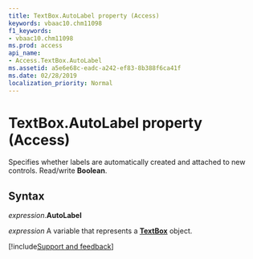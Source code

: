 ```yaml
---
title: TextBox.AutoLabel property (Access)
keywords: vbaac10.chm11098
f1_keywords:
- vbaac10.chm11098
ms.prod: access
api_name:
- Access.TextBox.AutoLabel
ms.assetid: a5e6e68c-eadc-a242-ef83-8b388f6ca41f
ms.date: 02/28/2019
localization_priority: Normal
---
```



# TextBox.AutoLabel property (Access)

Specifies whether labels are automatically created and attached to new controls. Read/write **Boolean**.


## Syntax

_expression_.**AutoLabel**

_expression_ A variable that represents a **[TextBox](Access.TextBox.md)** object.




[!include[Support and feedback](~/includes/feedback-boilerplate.md)]